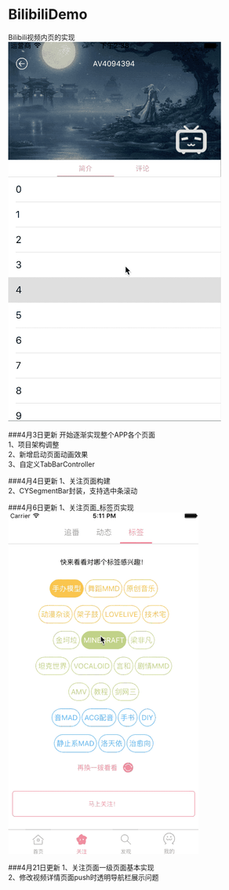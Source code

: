 # BilibiliDemo
Bilibili视频内页的实现<br>
![image](https://raw.githubusercontent.com/lxypeter/BilibiliDemo/master/biliDemoGif.gif)

###4月3日更新
开始逐渐实现整个APP各个页面<br>
1、项目架构调整<br>
2、新增启动页面动画效果<br>
3、自定义TabBarController<br>

###4月4日更新
1、关注页面构建<br>
2、CYSegmentBar封装，支持选中条滚动<br>

###4月6日更新
1、关注页面_标签页实现<br>
![image](https://raw.githubusercontent.com/lxypeter/BilibiliDemo/master/focusView_tag.gif)

###4月21日更新
1、关注页面一级页面基本实现<br>
2、修改视频详情页面push时透明导航栏展示问题<br>